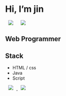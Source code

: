 <div><h1> Hi, I’m jin </h1></div>

<div>
    <img 
        src="https://hits.seeyoufarm.com/api/count/incr/badge.svg?url=https%3A%2F%2Fgithub.com%2FAlpoxDev"
        style="height : auto; margin-left : 10px; margin-right : 10px;"/>
    <img 
        src="https://img.shields.io/github/followers/AlpoxDev?label=AlpoxDev%20Followers&style=social"
        style="height : auto; margin-left : 10px; margin-right : 10px;"/>
</div>

## Web Programmer



## Stack

- HTML / css
- Java
- Script


<a href="https://instagram.com/???">
    <img 
        src="http://img.shields.io/badge/-Instagram-black?style=flat&logo=Instagram&link=https://instagram.com/???/"
        style="height : auto; margin-left : 10px; margin-right : 10px;"/>
</a>
<a href="https://???">
    <img 
        src="http://img.shields.io/badge/-Tech%20Blog-655ced?style=flat&logo=github&link=https://???"
        style="height : auto; margin-left : 10px; margin-right : 10px;"/>
</a>
